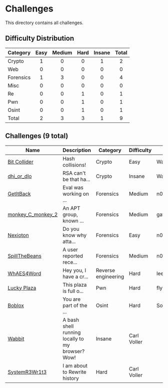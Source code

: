 # Challenges
This directory contains all challenges.

## Difficulty Distribution
| Category | Easy | Medium | Hard | Insane | Total |
| -------- |:----:|:------:|:----:|:------:|:-----:|
| Crypto | 1 | 0 | 0 | 1 | 2 |
| Web | 0 | 0 | 0 | 0 | 0 |
| Forensics | 1 | 3 | 0 | 0 | 4 |
| Misc | 0 | 0 | 0 | 0 | 0 |
| Re | 0 | 0 | 1 | 0 | 1 |
| Pwn | 0 | 0 | 1 | 0 | 1 |
| Osint | 0 | 0 | 1 | 0 | 1 |
| Total | 2 | 3 | 3 | 1 | 9 |


## Challenges (9 total)
| Name | Description | Category | Difficulty | Author |
| ---- | ----------- | -------- | ---------- | ------ |
| [Bit Collider](<./crypto/Bit Collider>) | Hash collisions! | Crypto | Easy | Warri |
| [dhi_or_dlo](<./crypto/dhi_or_dlo>) | RSA can't be that ha... | Crypto | Insane | Warri |
| [GetItBack](<./forensics/GetItBack>) | Eval was working on ... | Forensics | Medium | n00bth3b0x |
| [monkey_C_monkey_2](<./forensics/monkey_C_monkey_2>) | An APT group, known ... | Forensics | Medium | gatari |
| [Nexioton](<./forensics/Nexioton>) | Do you know why atta... | Forensics | Easy | n00bth3b0x |
| [SpillTheBeans](<./forensics/SpillTheBeans>) | A user reported rece... | Forensics | Medium | n00bth3b0x |
| [WhAES4Word](<./reverse engineering/WhAES4Word>) | Hey you, I have a cr... | Reverse engineering | Hard | leezhiwei |
| [Lucky Plaza](<./pwn/Lucky Plaza>) | This plaza is full o... | Pwn | Hard | flyyee |
| [Boblox](<./osint/Boblox>) | You are part of the ... | Osint | Hard | Sora |
| [Wabbit](<./re/Wabbit>) | A bash shell running locally to my browser? Wow! | Insane | Carl Voller |
| [SystemR3Wr1t3](<./web/SystemR3Wr1t3>) | I am about to Rewrite history | Hard | Carl Voller |
